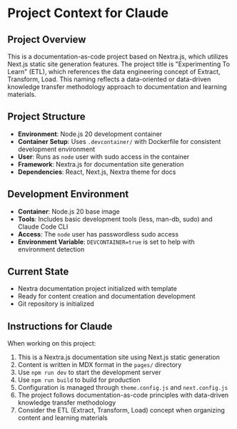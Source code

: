 # Project Context for Claude

## Project Overview
This is a documentation-as-code project based on Nextra.js, which utilizes Next.js static site generation features. The project title is "Experimenting To Learn" (ETL), which references the data engineering concept of Extract, Transform, Load. This naming reflects a data-oriented or data-driven knowledge transfer methodology approach to documentation and learning materials.

## Project Structure
- **Environment**: Node.js 20 development container
- **Container Setup**: Uses `.devcontainer/` with Dockerfile for consistent development environment
- **User**: Runs as `node` user with sudo access in the container
- **Framework**: Nextra.js for documentation site generation
- **Dependencies**: React, Next.js, Nextra theme for docs

## Development Environment
- **Container**: Node.js 20 base image
- **Tools**: Includes basic development tools (less, man-db, sudo) and Claude Code CLI
- **Access**: The `node` user has passwordless sudo access
- **Environment Variable**: `DEVCONTAINER=true` is set to help with environment detection

## Current State
- Nextra documentation project initialized with template
- Ready for content creation and documentation development
- Git repository is initialized

## Instructions for Claude
When working on this project:
1. This is a Nextra.js documentation site using Next.js static generation
2. Content is written in MDX format in the `pages/` directory
3. Use `npm run dev` to start the development server
4. Use `npm run build` to build for production
5. Configuration is managed through `theme.config.js` and `next.config.js`
6. The project follows documentation-as-code principles with data-driven knowledge transfer methodology
7. Consider the ETL (Extract, Transform, Load) concept when organizing content and learning materials